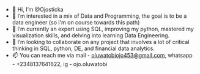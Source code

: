- 👋 Hi, I’m @Ojosticka
- 👀 I’m interested in a mix of Data and Programming, the goal is to be a data engineer (so i'm on course towards this path)
- 🌱 I’m currently an expert using SQL, improving my python, mastered my visualization skills, and delving into learning Data Engineering.
- 💞️ I’m looking to collaborate on any project that involves a lot of critical thinking in SQL, python, DE, and financial data analytics.
- 📫 You can reach me via mail - oluwatobiojo453@gmail.com, whatsapp - +2348137641622, ig - ojo.oluwatobi

<!---
Ojosticka/Ojosticka is a ✨ special ✨ repository because its `README.md` (this file) appears on your GitHub profile.
You can click the Preview link to take a look at your changes.
--->
